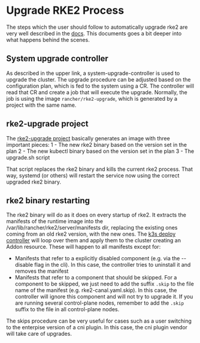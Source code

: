 # Upgrade RKE2 Process

The steps which the user should follow to automatically upgrade rke2 are very well described in the [docs](https://docs.rke2.io/upgrade/automated_upgrade/). This documents goes a bit deeper into what happens behind the scenes.

## System upgrade controller

As described in the upper link, a system-upgrade-controller is used to upgrade the cluster. The upgrade procedure can be adjusted based on the configuration plan, which is fed to the system using a CR. The controller will read that CR and create a job that will execute the upgrade. Normally, the job is using the image `rancher/rke2-upgrade`, which is generated by a project with the same name.

## rke2-upgrade project

The [rke2-upgrade project](https://github.com/rancher/rke2-upgrade) basically generates an image with three important pieces:
1 - The new rke2 binary based on the version set in the plan
2 - The new kubectl binary based on the version set in the plan
3 - The upgrade.sh script

That script replaces the rke2 binary and kills the current rke2 process. That way, systemd (or others) will restart the service now using the correct upgraded rke2 binary.

## rke2 binary restarting

The rke2 binary will do as it does on every startup of rke2. It extracts the manifests of the runtime image into the /var/lib/rancher/rke2/server/manifests dir, replacing the existing ones coming from an old rke2 version, with the new ones. The [k3s deploy controller](https://github.com/k3s-io/k3s/blob/master/pkg/deploy/controller.go) will loop over them and apply them to the cluster creating an Addon resource. These will happen to all manifests except for:

* Manifests that refer to a explicitly disabled component (e.g. via the --disable flag in the cli). In this case, the controller tries to uninstall it and removes the manifest
* Manifests that refer to a component that should be skipped. For a component to be skipped, we just need to add the suffix `.skip` to the file name of the manifest (e.g. rke2-canal.yaml.skip). In this case, the controller will ignore this component and will not try to upgrade it. If you are running several control-plane nodes, remember to add the `.skip` suffix to the file in all control-plane nodes.

The skips procedure can be very useful for cases such as a user switching to the enterpise version of a cni plugin. In this case, the cni plugin vendor will take care of upgrades.
